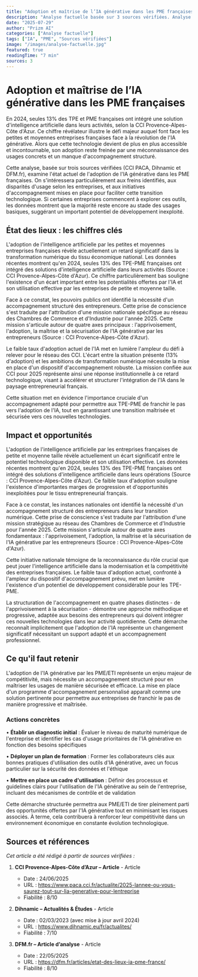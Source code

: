 ```yaml
---
title: "Adoption et maîtrise de l’IA générative dans les PME françaises | Prizm AI"
description: "Analyse factuelle basée sur 3 sources vérifiées. Analyse basée sur 3 sources vérifiées"
date: "2025-07-29"
author: "Prizm AI"
categories: ["Analyse factuelle"]
tags: ["IA", "PME", "Sources vérifiées"]
image: "/images/analyse-factuelle.jpg"
featured: true
readingTime: "7 min"
sources: 3
---
```


# Adoption et maîtrise de l’IA générative dans les PME françaises


En 2024, seules 13% des TPE et PME françaises ont intégré une solution d'intelligence artificielle dans leurs activités, selon la CCI Provence-Alpes-Côte d'Azur. Ce chiffre révélateur illustre le défi majeur auquel font face les petites et moyennes entreprises françaises face à la révolution de l'IA générative. Alors que cette technologie devient de plus en plus accessible et incontournable, son adoption reste freinée par une méconnaissance des usages concrets et un manque d'accompagnement structuré.

Cette analyse, basée sur trois sources vérifiées (CCI PACA, Dihnamic et DFM.fr), examine l'état actuel de l'adoption de l'IA générative dans les PME françaises. On s'intéressera particulièrement aux freins identifiés, aux disparités d'usage selon les entreprises, et aux initiatives d'accompagnement mises en place pour faciliter cette transition technologique. Si certaines entreprises commencent à explorer ces outils, les données montrent que la majorité reste encore au stade des usages basiques, suggérant un important potentiel de développement inexploité.

## État des lieux : les chiffres clés

L'adoption de l'intelligence artificielle par les petites et moyennes entreprises françaises révèle actuellement un retard significatif dans la transformation numérique du tissu économique national. Les données récentes montrent qu'en 2024, seules 13% des TPE-PME françaises ont intégré des solutions d'intelligence artificielle dans leurs activités (Source : CCI Provence-Alpes-Côte d'Azur). Ce chiffre particulièrement bas souligne l'existence d'un écart important entre les potentialités offertes par l'IA et son utilisation effective par les entreprises de petite et moyenne taille.

Face à ce constat, les pouvoirs publics ont identifié la nécessité d'un accompagnement structuré des entrepreneurs. Cette prise de conscience s'est traduite par l'attribution d'une mission nationale spécifique au réseau des Chambres de Commerce et d'Industrie pour l'année 2025. Cette mission s'articule autour de quatre axes principaux : l'apprivoisement, l'adoption, la maîtrise et la sécurisation de l'IA générative par les entrepreneurs (Source : CCI Provence-Alpes-Côte d'Azur).

Le faible taux d'adoption actuel de l'IA met en lumière l'ampleur du défi à relever pour le réseau des CCI. L'écart entre la situation présente (13% d'adoption) et les ambitions de transformation numérique nécessite la mise en place d'un dispositif d'accompagnement robuste. La mission confiée aux CCI pour 2025 représente ainsi une réponse institutionnelle à ce retard technologique, visant à accélérer et structurer l'intégration de l'IA dans le paysage entrepreneurial français.

Cette situation met en évidence l'importance cruciale d'un accompagnement adapté pour permettre aux TPE-PME de franchir le pas vers l'adoption de l'IA, tout en garantissant une transition maîtrisée et sécurisée vers ces nouvelles technologies.

## Impact et opportunités

L'adoption de l'intelligence artificielle par les entreprises françaises de petite et moyenne taille révèle actuellement un écart significatif entre le potentiel technologique disponible et son utilisation effective. Les données récentes montrent qu'en 2024, seules 13% des TPE-PME françaises ont intégré des solutions d'intelligence artificielle dans leurs opérations (Source : CCI Provence-Alpes-Côte d'Azur). Ce faible taux d'adoption souligne l'existence d'importantes marges de progression et d'opportunités inexploitées pour le tissu entrepreneurial français.

Face à ce constat, les instances nationales ont identifié la nécessité d'un accompagnement structuré des entrepreneurs dans leur transition numérique. Cette prise de conscience s'est traduite par l'attribution d'une mission stratégique au réseau des Chambres de Commerce et d'Industrie pour l'année 2025. Cette mission s'articule autour de quatre axes fondamentaux : l'apprivoisement, l'adoption, la maîtrise et la sécurisation de l'IA générative par les entrepreneurs (Source : CCI Provence-Alpes-Côte d'Azur).

Cette initiative nationale témoigne de la reconnaissance du rôle crucial que peut jouer l'intelligence artificielle dans la modernisation et la compétitivité des entreprises françaises. Le faible taux d'adoption actuel, confronté à l'ampleur du dispositif d'accompagnement prévu, met en lumière l'existence d'un potentiel de développement considérable pour les TPE-PME.

La structuration de l'accompagnement en quatre phases distinctes - de l'apprivoisement à la sécurisation - démontre une approche méthodique et progressive, adaptée aux besoins des entrepreneurs qui doivent intégrer ces nouvelles technologies dans leur activité quotidienne. Cette démarche reconnaît implicitement que l'adoption de l'IA représente un changement significatif nécessitant un support adapté et un accompagnement professionnel.

## Ce qu'il faut retenir

L'adoption de l'IA générative par les PME/ETI représente un enjeu majeur de compétitivité, mais nécessite un accompagnement structuré pour en maîtriser les usages de manière sécurisée et efficace. La mise en place d'un programme d'accompagnement personnalisé apparaît comme une solution pertinente pour permettre aux entreprises de franchir le pas de manière progressive et maîtrisée.

### Actions concrètes
• **Établir un diagnostic initial** : Évaluer le niveau de maturité numérique de l'entreprise et identifier les cas d'usage prioritaires de l'IA générative en fonction des besoins spécifiques

• **Déployer un plan de formation** : Former les collaborateurs clés aux bonnes pratiques d'utilisation des outils d'IA générative, avec un focus particulier sur la sécurité des données et l'éthique

• **Mettre en place un cadre d'utilisation** : Définir des processus et guidelines clairs pour l'utilisation de l'IA générative au sein de l'entreprise, incluant des mécanismes de contrôle et de validation

Cette démarche structurée permettra aux PME/ETI de tirer pleinement parti des opportunités offertes par l'IA générative tout en minimisant les risques associés. À terme, cela contribuera à renforcer leur compétitivité dans un environnement économique en constante évolution technologique.

## Sources et références

*Cet article a été rédigé à partir de sources vérifiées :*

1. **CCI Provence-Alpes-Côte d’Azur – Article** - Article
   - Date : 24/06/2025  
   - URL : https://www.paca.cci.fr/actualite/2025-lannee-ou-vous-saurez-tout-sur-lia-generative-pour-lentreprise  
   - Fiabilité : 8/10

2. **Dihnamic – Actualités & Études** - Article
   - Date : 02/03/2023 (avec mise à jour avril 2024)  
   - URL : https://www.dihnamic.eu/fr/actualites/  
   - Fiabilité : 7/10

3. **DFM.fr – Article d’analyse** - Article
   - Date : 22/05/2025  
   - URL : https://dfm.fr/articles/etat-des-lieux-ia-pme-france/  
   - Fiabilité : 8/10


